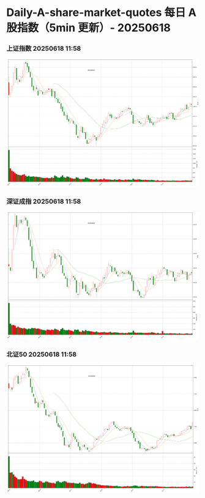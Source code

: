 
# Daily-A-share-market-quotes 每日 A 股指数（5min 更新）- 20250618

### 上证指数 20250618 11:58
![](./fig/2025/6/20250618-sh000001.png)

### 深证成指 20250618 11:58
![](./fig/2025/6/20250618-sz399001.png)

### 北证50 20250618 11:58
![](./fig/2025/6/20250618-bj899050.png)
